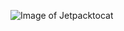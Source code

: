 ![Image of Jetpacktocat](https://www.clipartmax.com/png/full/289-2897095_the-jetpacktocat-github-octocat.png)
